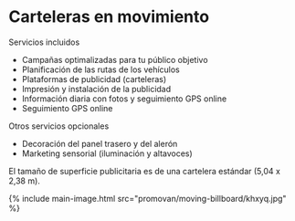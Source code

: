 # Carteleras en movimiento

Servicios incluidos

- Campañas optimalizadas para tu público objetivo
- Planificación de las rutas de los vehículos
- Plataformas de publicidad (carteleras)
- Impresión y instalación de la publicidad
- Información diaria con fotos y seguimiento GPS online
- Seguimiento GPS online

Otros servicios opcionales

- Decoración del panel trasero y del alerón
- Marketing sensorial (iluminación y altavoces)

El tamaño de superficie publicitaria es de una cartelera estándar (5,04 x 2,38 m).

{% include main-image.html src="promovan/moving-billboard/khxyq.jpg" %}
